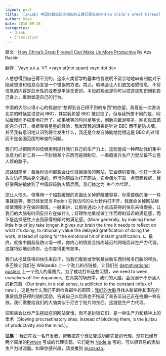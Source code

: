 ```yaml
---
layout: post
title: '{JxLab} 中国的超级防火墙如何让我们更有效率(How China’s Great Firewall Can Make Us More Productive)'
author: Vayn
date: 2010-09-28
categories:
  - think
  - translation
---
```

原文：[How China’s Great Firewall Can Make Us More Productive](http://www.azarask.in/blog/post/chinas-great-firewall-productivity/) By Aza Raskin

翻译：Vayn a.k.a. VT &lt;vayn at(not spam) vayn dot de&gt;

人总想得到自己得不到的。这条人类哲学的基本格言说明不留余地地审查制度对于隐藏想法和信息而言是一个错误的方法。禁忌，明确会让人们更加渴望信息，不管信息的内容是启示性的或者是平淡无奇的。本段的观点是你可以把这些知识用到自己身上，重新塑造自己的行为。

中国的大防火墙小心的规避你“想得到自己得不到的东西”的欲望。我最近一次游访北京的时候尝试访问 BBC，其实我希望 BBC 被封锁了。但与我所想不同的是，网站缓慢而不稳定地打开了。如果我等的时间足够长，刷新次数足够多，网页就应该能完全打开。根据零零星星的经验，我发现我的沮丧是针对 BBC 而不是防火墙。甚至我有意识地认识到将会发生什么，我还是会发自肺腑地觉得这是 BBC 的过错而不是全国范围的审查的问题。

我们可以把同样的伎俩用到提升我们自己的生产力上。这能促成一种帮助我们集中注意力的新工具——不封锁某个东西而是限制它，一条既提升生产力里又最不让惹人烦的路子。

思路很简单：每当你访问那些会让你耽搁事情的网站，它会随机变慢。你在一天中头次访问网站是全速的，但当你第四次打开网站，它会偶尔下载一点页面数据，就好像网站被放到了中国超级防火墙后面。我们称之为 _生产力代理_ 。

这让人恼火，但等待一个加载缓慢的页面比关掉屏蔽要容易，你需要做的唯一一件事就是等。我已经发现当 Reddit 在我访问的头七秒内打不开，我就会关掉网站继续做我刚才在做的事情。一般来讲，让那些通过小小点击获得的快乐来得慢些，让我们的大脑有时间反应它在做什么；好理性地重视做工作而得的延迟的满足感，而不是选择感性点击而获得的即时的满足感。(More generally, by making those little hits of joy take longer, it gives our brain the time it needs to reflect on what it’s doing; to rationally value the delayed gratification of doing the work, instead of opting for the emotional hit of instant gratification. )。最终，就像中国超级防火墙一样，你内心的愤怒会指向延迟的网站而非生产力代理。这就巧妙地训练你，让你变得更有效率。

我们从拖延获得的快乐来自于，当我们看到或学到某些新东西时候多巴胺的释放。多巴胺让我们在 Wikipedia 上一个劲儿的点链接，让我们在 [demotivational posters](http://verydemotivational.com/) 上一个劲儿的看图片。为了成功打断这些习惯，we need to ween ourselves off the dopamine。在真实的场景中，我们的大脑，会沉溺于不断涌入的新东西（Our brain, in a real sense, is addicted to the constant influx of new.）。这是为什么我们不断检查邮件的原因：[我们的大脑](http://en.wikipedia.org/wiki/Nucleus_accumbens)寻找从新邮件和潜在的重要信息获得的随机奖励。告诉自己以后再也不拖延了和告诉自己正在戒烟一样有效。我们需要给我们的大脑类似于尼古丁贴片的东西。这就是生产力代理。

把那些会让你产生拖延症的网站变慢，而不是封锁它们，是一种生产力和精神上的柔术（Slowing procrastinatory sites, instead of blocking them, is the jujitsu of productivity and the mind.）。

__征集：__ 我正在找一名开发者，帮我把这个想法变成功能完备的代理。现在已经有两个简单的[Python](http://pypi.python.org/pypi/throxy.py/0.1) 写成的代理实现，它们是为 [Node.js](http://github.com/toolness/throxode) 写的，可以很容易的添加生产力过滤器。如果你感兴趣，请发推到 [@azaaza](http://twitter.com/azaaza)。